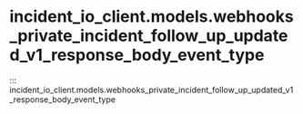 # incident_io_client.models.webhooks_private_incident_follow_up_updated_v1_response_body_event_type

::: incident_io_client.models.webhooks_private_incident_follow_up_updated_v1_response_body_event_type